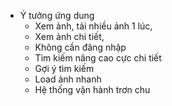 - Ý tưởng ứng dung
    + Xem ảnh, tải nhiều ảnh 1 lúc,
    + Xem ảnh chi tiết, 
    + Không cần đăng nhập
    + Tìm kiếm nâng cao cực chi tiết
    + Gợi ý tìm kiếm
    + Load ảnh nhanh
    + Hệ thống vận hành trơn chu